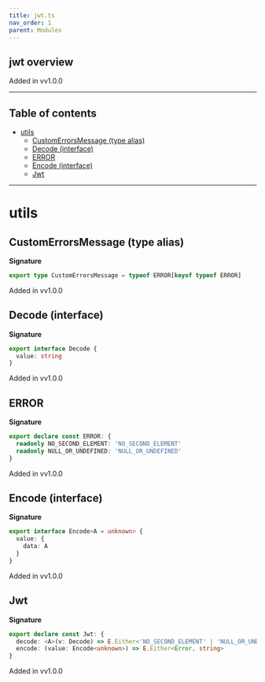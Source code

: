 ```yaml
---
title: jwt.ts
nav_order: 1
parent: Modules
---
```


## jwt overview

Added in vv1.0.0

---

<h2 class="text-delta">Table of contents</h2>

- [utils](#utils)
  - [CustomErrorsMessage (type alias)](#customerrorsmessage-type-alias)
  - [Decode (interface)](#decode-interface)
  - [ERROR](#error)
  - [Encode (interface)](#encode-interface)
  - [Jwt](#jwt)

---

# utils

## CustomErrorsMessage (type alias)

**Signature**

```ts
export type CustomErrorsMessage = typeof ERROR[keyof typeof ERROR]
```

Added in vv1.0.0

## Decode (interface)

**Signature**

```ts
export interface Decode {
  value: string
}
```

Added in vv1.0.0

## ERROR

**Signature**

```ts
export declare const ERROR: {
  readonly NO_SECOND_ELEMENT: 'NO_SECOND_ELEMENT'
  readonly NULL_OR_UNDEFINED: 'NULL_OR_UNDEFINED'
}
```

Added in vv1.0.0

## Encode (interface)

**Signature**

```ts
export interface Encode<A = unknown> {
  value: {
    data: A
  }
}
```

Added in vv1.0.0

## Jwt

**Signature**

```ts
export declare const Jwt: {
  decode: <A>(v: Decode) => E.Either<'NO_SECOND_ELEMENT' | 'NULL_OR_UNDEFINED' | SyntaxError, { data: A }>
  encode: (value: Encode<unknown>) => E.Either<Error, string>
}
```

Added in vv1.0.0
